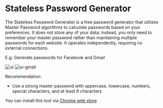 # Stateless Password Generator
The Stateless Password Generator is a free password generator that utilizes Master Password algorithms to calculate passwords based on your preferences. It does not store any of your data; instead, you only need to remember your master password rather than maintaining multiple passwords for each website. It operates independently, requiring no external connections.

E.g: Generate passwords for Facebook and Gmail

![ui](https://github.com/user-attachments/assets/3fee35ef-4058-4885-aed0-7ca888b9496e)
![ui-gmail](https://github.com/user-attachments/assets/045daa5c-0c1e-47d3-9757-131d5edfbdc0)


Recommendation:
- Use a strong master password with uppercase, lowercase, numbers, special characters, and at least 8 characters

You can install this tool via [Chrome web store](https://chromewebstore.google.com/detail/stateless-password-manage/cfmcfaddoadgpdnhbnofmbnhooigchlk)
